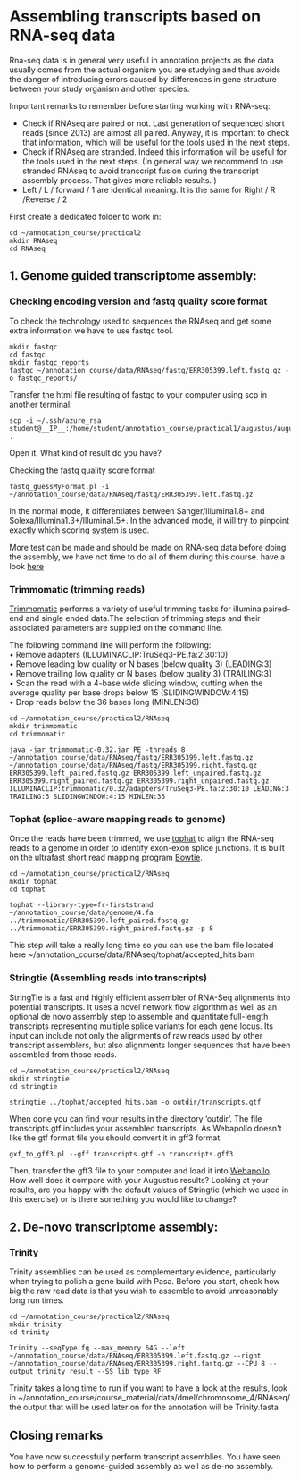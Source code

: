 # Assembling transcripts based on RNA-seq data

Rna-seq data is in general very useful in annotation projects as the data usually comes from the actual organism you are studying and thus avoids the danger of introducing errors caused by differences in gene structure between your study organism and other species.

Important remarks to remember before starting working with RNA-seq:
- Check if RNAseq are paired or not. Last generation of sequenced short reads (since 2013) are almost all paired. Anyway, it is important to check that information, which will be useful for the tools used in the next steps.
- Check if RNAseq are stranded. Indeed this information will be useful for the tools used in the next steps. (In general way we recommend to use stranded RNAseq to avoid transcript fusion during the transcript assembly process. That gives more reliable results. )
- Left / L / forward / 1 are identical meaning. It is the same for Right / R /Reverse / 2

First create a dedicated folder to work in:
```
cd ~/annotation_course/practical2
mkdir RNAseq
cd RNAseq
```

## 1. Genome guided transcriptome assembly: 

### Checking encoding version and fastq quality score format

To check the technology used to sequences the RNAseq and get some extra information we have to use fastqc tool.

```
mkdir fastqc
cd fastqc
mkdir fastqc_reports
fastqc ~/annotation_course/data/RNAseq/fastq/ERR305399.left.fastq.gz -o fastqc_reports/
```

Transfer the html file resulting of fastqc to your computer using scp in another terminal:   
```
scp -i ~/.ssh/azure_rsa student@__IP__:/home/student/annotation_course/practical1/augustus/augustus_drosophila.gff .
```
Open it. What kind of result do you have?

Checking the fastq quality score format

```
fastq_guessMyFormat.pl -i ~/annotation_course/data/RNAseq/fastq/ERR305399.left.fastq.gz
```

In the normal mode, it differentiates between Sanger/Illumina1.8+ and Solexa/Illumina1.3+/Illumina1.5+.
In the advanced mode, it will try to pinpoint exactly which scoring system is used.

More test can be made and should be made on RNA-seq data before doing the assembly, we have not time to do all of them during this course. have a look [here](https://en.wikipedia.org/wiki/List_of_RNA-Seq_bioinformatics_tools)

### Trimmomatic (trimming reads)

[Trimmomatic](http://www.usadellab.org/cms/?page=trimmomatic) performs a variety of useful trimming tasks for illumina paired-end and single ended data.The selection of trimming steps and their associated parameters are supplied on the command line.

The following command line will perform the following:  
	• Remove adapters (ILLUMINACLIP:TruSeq3-PE.fa:2:30:10)  
	• Remove leading low quality or N bases (below quality 3) (LEADING:3)  
	• Remove trailing low quality or N bases (below quality 3) (TRAILING:3)  
	• Scan the read with a 4-base wide sliding window, cutting when the average quality per base drops below 15 (SLIDINGWINDOW:4:15)  
	• Drop reads below the 36 bases long (MINLEN:36)  

```
cd ~/annotation_course/practical2/RNAseq
mkdir trimmomatic
cd trimmomatic

java -jar trimmomatic-0.32.jar PE -threads 8 ~/annotation_course/data/RNAseq/fastq/ERR305399.left.fastq.gz ~/annotation_course/data/RNAseq/fastq/ERR305399.right.fastq.gz ERR305399.left_paired.fastq.gz ERR305399.left_unpaired.fastq.gz ERR305399.right_paired.fastq.gz ERR305399.right_unpaired.fastq.gz ILLUMINACLIP:trimmomatic/0.32/adapters/TruSeq3-PE.fa:2:30:10 LEADING:3 TRAILING:3 SLIDINGWINDOW:4:15 MINLEN:36
```

### Tophat (splice-aware mapping reads to genome)

Once the reads have been trimmed, we use [tophat](https://ccb.jhu.edu/software/tophat/index.shtml) to align the RNA-seq reads to a genome in order to identify exon-exon splice junctions. It is built on the ultrafast short read mapping program [Bowtie](http://bowtie-bio.sourceforge.net/index.shtml).

```
cd ~/annotation_course/practical2/RNAseq
mkdir tophat
cd tophat

tophat --library-type=fr-firststrand ~/annotation_course/data/genome/4.fa ../trimmomatic/ERR305399.left_paired.fastq.gz ../trimmomatic/ERR305399.right_paired.fastq.gz -p 8
```

This step will take a really long time so you can use the bam file located here ~/annotation_course/data/RNAseq/tophat/accepted_hits.bam

### Stringtie (Assembling reads into transcripts)

StringTie is a fast and highly efficient assembler of RNA-Seq alignments into potential transcripts. It uses a novel network flow algorithm as well as an optional de novo assembly step to assemble and quantitate full-length transcripts representing multiple splice variants for each gene locus. Its input can include not only the alignments of raw reads used by other transcript assemblers, but also alignments longer sequences that have been assembled from those reads.

```
cd ~/annotation_course/practical2/RNAseq
mkdir stringtie
cd stringtie

stringtie ../tophat/accepted_hits.bam -o outdir/transcripts.gtf
```

When done you can find your results in the directory ‘outdir’. The file transcripts.gtf includes your assembled transcripts.
As Webapollo doesn't like the gtf format file you should convert it in gff3 format.
```
gxf_to_gff3.pl --gff transcripts.gtf -o transcripts.gff3
``` 
Then, transfer the gff3 file to your computer and load it into [Webapollo](http://annotation-prod.scilifelab.se:8080/NBIS_course/). How well does it compare with your Augustus results? Looking at your results, are you happy with the default values of Stringtie (which we used in this exercise) or is there something you would like to change?

## 2. De-novo transcriptome assembly:

### Trinity

Trinity assemblies can be used as complementary evidence, particularly when trying to polish a gene build with Pasa. Before you start, check how big the raw read data is that you wish to assemble to avoid unreasonably long run times.

```
cd ~/annotation_course/practical2/RNAseq
mkdir trinity
cd trinity

Trinity --seqType fq --max_memory 64G --left ~/annotation_course/data/RNAseq/ERR305399.left.fastq.gz --right ~/annotation_course/data/RNAseq/ERR305399.right.fastq.gz --CPU 8 --output trinity_result --SS_lib_type RF 
```

Trinity takes a long time to run if you want to have a look at the results, look in ~/annotation_course/course_material/data/dmel/chromosome_4/RNAseq/ the output that will be used later on for the annotation will be Trinity.fasta

## Closing remarks

You have now successfully perform transcript assemblies. You have seen how to perform a genome-guided assembly as well as de-no assembly.
